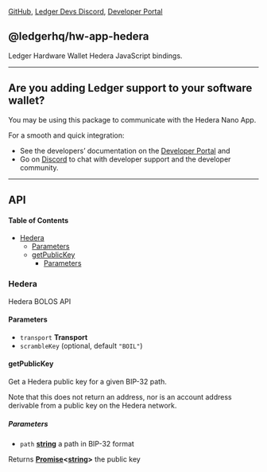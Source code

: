 [GitHub](https://github.com/LedgerHQ/ledger-live/),
[Ledger Devs Discord](https://developers.ledger.com/discord-pro),
[Developer Portal](https://developers.ledger.com/)

## @ledgerhq/hw-app-hedera

Ledger Hardware Wallet Hedera JavaScript bindings.

***

## Are you adding Ledger support to your software wallet?

You may be using this package to communicate with the Hedera Nano App.

For a smooth and quick integration:

*   See the developers’ documentation on the [Developer Portal](https://developers.ledger.com/docs/transport/overview/) and
*   Go on [Discord](https://developers.ledger.com/discord-pro/) to chat with developer support and the developer community.

***

## API

<!-- Generated by documentation.js. Update this documentation by updating the source code. -->

#### Table of Contents

*   [Hedera](#hedera)
    *   [Parameters](#parameters)
    *   [getPublicKey](#getpublickey)
        *   [Parameters](#parameters-1)

### Hedera

Hedera BOLOS API

#### Parameters

*   `transport` **Transport**&#x20;
*   `scrambleKey`   (optional, default `"BOIL"`)

#### getPublicKey

Get a Hedera public key for a given BIP-32 path.

Note that this does not return an address, nor is an account
address derivable from a public key on the Hedera network.

##### Parameters

*   `path` **[string](https://developer.mozilla.org/docs/Web/JavaScript/Reference/Global_Objects/String)** a path in BIP-32 format

Returns **[Promise](https://developer.mozilla.org/docs/Web/JavaScript/Reference/Global_Objects/Promise)<[string](https://developer.mozilla.org/docs/Web/JavaScript/Reference/Global_Objects/String)>** the public key
